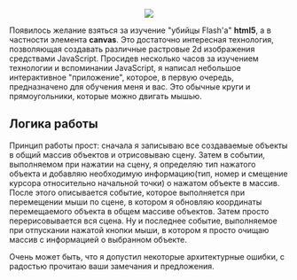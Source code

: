 <p align="center"><img src="http://i.imgur.com/UFzI4Rn.png"></p>

Появилось желание взяться за изучение "убийцы Flash'а" <strong>html5</strong>, а в частности элемента <strong>canvas</strong>. Это достаточно интересная технология, позволяющая создавать различные растровые 2d изображения средствами JavaScript. Просидев несколько часов за изучением технологии и вспоминании JavaScript, я написал небольшое интерактивное "приложение", которое, в первую очередь, предназначено для обучения меня и вас. Это обычные круги и прямоугольники, которые можно двигать мышью.

<h2>Логика работы</h2>

Принцип работы прост: сначала я записываю все создаваемые объекты в общий массив объектов и отрисовываю сцену. Затем в событии, выполняемом при нажатии на сцену, я определяю тип нажатого объекта и добавляю необходимую информацию(тип, номер и смещение курсора относительно начальной точки) о нажатом объекте в массив. После этого описывается событие, которое выполняется при перемещении мыши по сцене, в котором я обновляю координаты перемещаемого объекта в общем массиве объектов. Затем просто перерисовывается вся сцена. Ну и последнее событие, выполняемое при отпускании нажатой кнопки мыши, в котором я просто очищаю массив с информацией о выбранном объекте.

Очень может быть, что я допустил некоторые архитектурные ошибки, с радостью прочитаю ваши замечания и предложения.

